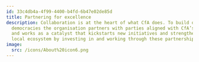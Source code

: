 ```yaml
---
id: 33c4db4a-4f99-4400-b4fd-6b47e02de85d
title: Partnering for excellence
description: Collaboration is at the heart of what CfA does. To build digital
  democracies the organisation partners with parties aligned with CfA’s values
  and works as a catalyst that kickstarts new initiatives and strengthens the
  local ecosystem by investing in and working through these partnerships.
image:
  src: /icons/About%20icon6.png
---
```

